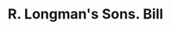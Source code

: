 ---
doi: 10.7916/D8KD3909
date_other: '1890'
date_other_textual: 1890-1899
form: printed ephemera
genre:
- Invoices
name:
- R. Longman's Sons
object_in_context_url: https://biggert.cul.columbia.edu/items/view/ave_biggert_01101
subject_hierarchical_geographic:
- New York, New York, United States
subject_name:
- R. Longman's Sons
title: R. Longman's Sons. Bill
sort_title: R. Longman's Sons. Bill
call_number: ave_biggert_01101
coordinates:
- 40.71277777777778,-74.00583333333333
pid: ave_biggert_01101
identifiers: ave_biggert_01101
canvas_id: ldpd:396366
permalink: "/items/ave_biggert_01101/"
layout: iiif-image-page
---